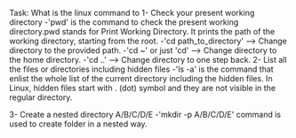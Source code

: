 Task: What is the linux command to
1- Check your present working directory
	-'pwd' is the command to check the present working directory.pwd stands for Print Working Directory. It prints the path of the working directory, starting from the root.
	-'cd path_to_directory' --> Change directory to the provided path.
	-'cd ~'  or just 'cd'   --> Change directory to the home directory.
	-'cd ..' 		   --> Change directory to one step back.
2- List all the files or directories including hidden files
	-'ls -a' is the command that enlist the whole list of the current directory including the hidden files.
 	In Linux, hidden files start with . (dot) symbol and they are not visible in the regular directory.
  
3- Create a nested directory A/B/C/D/E
 	-'mkdir -p A/B/C/D/E' command is used to create folder in a nested way. 

